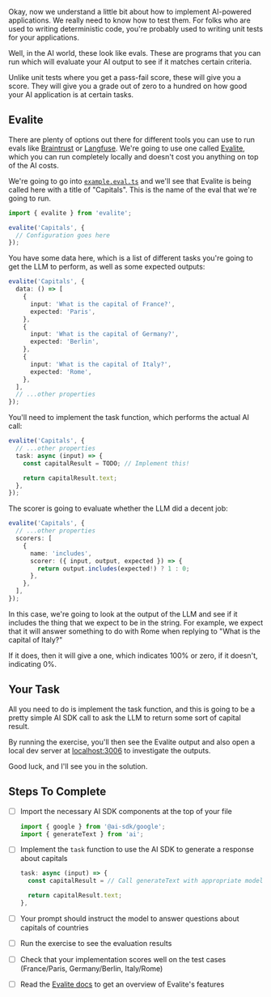 Okay, now we understand a little bit about how to implement AI-powered applications. We really need to know how to test them. For folks who are used to writing deterministic code, you're probably used to writing unit tests for your applications.

Well, in the AI world, these look like evals. These are programs that you can run which will evaluate your AI output to see if it matches certain criteria.

Unlike unit tests where you get a pass-fail score, these will give you a score. They will give you a grade out of zero to a hundred on how good your AI application is at certain tasks.

## Evalite

There are plenty of options out there for different tools you can use to run evals like [Braintrust](https://www.braintrust.dev/) or [Langfuse](https://langfuse.com/). We're going to use one called [Evalite](https://evalite.dev), which you can run completely locally and doesn't cost you anything on top of the AI costs.

We're going to go into [`example.eval.ts`](./evals/example.eval.ts) and we'll see that Evalite is being called here with a title of "Capitals". This is the name of the eval that we're going to run.

```ts
import { evalite } from 'evalite';

evalite('Capitals', {
  // Configuration goes here
});
```

You have some data here, which is a list of different tasks you're going to get the LLM to perform, as well as some expected outputs:

```ts
evalite('Capitals', {
  data: () => [
    {
      input: 'What is the capital of France?',
      expected: 'Paris',
    },
    {
      input: 'What is the capital of Germany?',
      expected: 'Berlin',
    },
    {
      input: 'What is the capital of Italy?',
      expected: 'Rome',
    },
  ],
  // ...other properties
});
```

You'll need to implement the task function, which performs the actual AI call:

```ts
evalite('Capitals', {
  // ...other properties
  task: async (input) => {
    const capitalResult = TODO; // Implement this!

    return capitalResult.text;
  },
});
```

The scorer is going to evaluate whether the LLM did a decent job:

```ts
evalite('Capitals', {
  // ...other properties
  scorers: [
    {
      name: 'includes',
      scorer: ({ input, output, expected }) => {
        return output.includes(expected!) ? 1 : 0;
      },
    },
  ],
});
```

In this case, we're going to look at the output of the LLM and see if it includes the thing that we expect to be in the string. For example, we expect that it will answer something to do with Rome when replying to "What is the capital of Italy?"

If it does, then it will give a one, which indicates 100% or zero, if it doesn't, indicating 0%.

## Your Task

All you need to do is implement the task function, and this is going to be a pretty simple AI SDK call to ask the LLM to return some sort of capital result.

By running the exercise, you'll then see the Evalite output and also open a local dev server at [localhost:3006](http://localhost:3006) to investigate the outputs.

Good luck, and I'll see you in the solution.

## Steps To Complete

- [ ] Import the necessary AI SDK components at the top of your file

  ```ts
  import { google } from '@ai-sdk/google';
  import { generateText } from 'ai';
  ```

- [ ] Implement the `task` function to use the AI SDK to generate a response about capitals

  ```ts
  task: async (input) => {
    const capitalResult = // Call generateText with appropriate model and prompt

    return capitalResult.text;
  },
  ```

- [ ] Your prompt should instruct the model to answer questions about capitals of countries

- [ ] Run the exercise to see the evaluation results

- [ ] Check that your implementation scores well on the test cases (France/Paris, Germany/Berlin, Italy/Rome)

- [ ] Read the [Evalite docs](https://evalite.dev) to get an overview of Evalite's features
